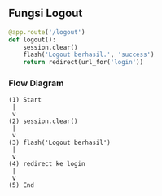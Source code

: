 ## Fungsi Logout

```python
@app.route('/logout')
def logout():
    session.clear()
    flash('Logout berhasil.', 'success')
    return redirect(url_for('login'))
```
### Flow Diagram
```
(1) Start
 |
 v
(2) session.clear()
 |
 v
(3) flash('Logout berhasil')
 |
 v
(4) redirect ke login
 |
 v
(5) End
```
